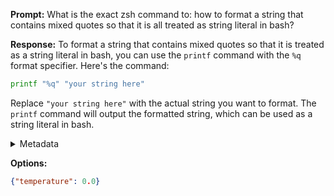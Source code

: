 **Prompt:**
What is the exact zsh command to: how to format a string that contains mixed quotes so that it is all treated as string literal in bash?

**Response:**
To format a string that contains mixed quotes so that it is treated as a string literal in bash, you can use the `printf` command with the `%q` format specifier. Here's the command:

```bash
printf "%q" "your string here"
```

Replace `"your string here"` with the actual string you want to format. The `printf` command will output the formatted string, which can be used as a string literal in bash.

<details><summary>Metadata</summary>

- Duration: 3152 ms
- Datetime: 2023-08-18T10:15:10.375255
- Model: gpt-3.5-turbo-0613

</details>

**Options:**
```json
{"temperature": 0.0}
```

